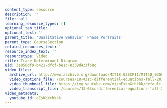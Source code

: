 ```yaml
---
content_type: resource
description: ''
file: null
learning_resource_types: []
optional_tab_title: ''
optional_text: ''
parent_title: 'Qualitative Behavior: Phase Portraits'
parent_type: CourseSection
related_resources_text: ''
resource_index_text: ''
resourcetype: Video
title: Trace-Determinant Diagram
uid: 3e850df9-b421-dfcf-be1c-8339d423fb8c
video_files:
  archive_url: http://www.archive.org/download/MIT18.03SCF11/MIT18_03SC_110804_L1_300k.mp4
  video_captions_file: /courses/18-03sc-differential-equations-fall-2011/76017c05e1bf5facb943aca66db98560_oEskbXrhkkk.vtt
  video_thumbnail_file: https://img.youtube.com/vi/oEskbXrhkkk/default.jpg
  video_transcript_file: /courses/18-03sc-differential-equations-fall-2011/e85690ff542788903bc01d7e19d22f3a_oEskbXrhkkk.pdf
video_metadata:
  youtube_id: oEskbXrhkkk
---
```

